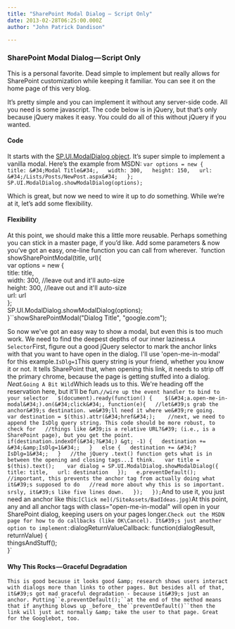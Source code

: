 ```yaml
---
title: "SharePoint Modal Dialog — Script Only"
date: 2013-02-28T06:25:00.000Z
author: "John Patrick Dandison"

---
```


### SharePoint Modal Dialog — Script Only

This is a personal favorite. Dead simple to implement but really allows for SharePoint customization while keeping it familiar. You can see it on the home page of this very blog.

It’s pretty simple and you can implement it without any server-side code. All you need is some javascript. The code below is in jQuery, but that’s only because jQuery makes it easy. You could do all of this without jQuery if you wanted.

#### Code

It starts with the [SP.UI.ModalDialog object](http://msdn.microsoft.com/en-us/library/ff410058%28v=office.15%29.aspx). It’s super simple to implement a vanilla modal. Here’s the example from MSDN:
`var options = new {  
                      title: &#34;Modal Title&#34;,  
                      width: 300,  
                      height: 150,  
                      url: &#34;/Lists/Posts/NewPost.aspx&#34;  
                     };   
   SP.UI.ModalDialog.showModalDialog(options);`

Which is great, but now we need to wire it up to _do_ something. While we’re at it, let’s add some flexibility.

#### Flexibility

At this point, we should make this a little more reusable. Perhaps something you can stick in a master page, if you’d like. Add some parameters &amp; now you’ve got an easy, one-line function you can call from wherever.
`function showSharePointModal(title, url){  
    var options = new {  
        title: title,  
        width: 300, //leave out and it&#39;ll auto-size  
        height: 300, //leave out and it&#39;ll auto-size  
        url: url  
    };  
    SP.UI.ModalDialog.showModalDialog(options);  
  }``showSharePointModal(&#34;Dialog Title&#34;, &#34;google.com&#34;);  

So now we&#39;ve got an easy way to show a modal, but even this is too much work. We need to find the deepest depths of our inner laziness.``A Selector``First, figure out a good jQuery selector to mark the anchor links with that you want to have open in the dialog. I&#39;ll use &#39;open-me-in-modal&#39; for this example.``IsDlg=1``This query string is your friend, whether you know it or not. It tells SharePoint that, when opening this link, it needs to strip off the primary chrome, because the page is getting stuffed into a dialog.  
_Neat._``Going A Bit Wild``Which leads us to this. We&#39;re heading off the reservation here, but it&#39;ll be fun.``//wire up the event handler to bind to your selector  
  $(document).ready(function() {   
    $(&#34;a.open-me-in-modal&#34;).on(&#34;click&#34;, function(e){  
      //let&#39;s grab the anchor&#39;s destination. we&#39;ll need it where we&#39;re going.  
      var destination = $(this).attr(&#34;href&#34;);   
      //next, we need to append the IsDlg query string. This code should be more robust, to check for  
      //things like &#39;is a relative URL?&#39; (i.e., is a SharePoint page), but you get the point.  
      if(destination.indexOf(&#34;?&#34;) &gt; -1) {  
        destination += &#34;&amp;IsDlg=1&#34;;  
      }  
      else {  
        destination += &#34;?IsDlg=1&#34;;  
      }  
      //the jQuery .text() function gets what is in between the opening and closing tags...I think.  
      var title = $(this).text();   
      var dialog = SP.UI.ModalDialog.showModalDialog({  
            title: title,  
            url: destination  
          });  
      e.preventDefault(); //important, this prevents the anchor tag from actually doing what it&#39;s supposed to do  
      //read more about why this is so important. srsly, it&#39;s like five lines down.  
    });  
  });``And to use it, you just need an anchor like this:``[Click me](/SiteAssets/BadIdeas.jpg)``At this point, any and all anchor tags with class=&#34;open-me-in-modal&#34; will open in your SharePoint dialog, keeping users on your pages longer.``Check out the MSDN page for how to do callbacks (like OK\Cancel). It&#39;s just another option to implement:``dialogReturnValueCallback: function(dialogResult, returnValue) {   
  thingsAndStuff();  
 }`

#### Why This Rocks — Graceful Degradation
`This is good because it looks good &amp; research shows users interact with dialogs more than links to other pages. But besides all of that, it&#39;s got mad graceful degradation - because it&#39;s just an anchor. Putting``e.preventDefault();``at the end of the method means that if anything blows up _before_ the``preventDefault()``then the link will just act normally &amp; take the user to that page. Great for the Googlebot, too.`
